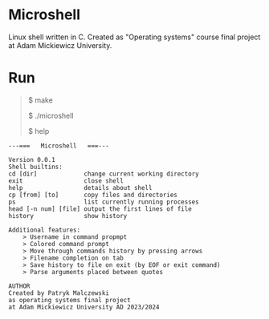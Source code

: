 # Microshell
Linux shell written in C. Created as "Operating systems" course final project at Adam Mickiewicz University.
# Run
> $ make
>
> $ ./microshell
> 
> $ help
```
---===   Microshell   ===---

Version 0.0.1
Shell builtins: 
cd [dir]             change current working directory
exit                 close shell
help                 details about shell
cp [from] [to]       copy files and directories
ps                   list currently running processes
head [-n num] [file] output the first lines of file
history              show history

Additional features:
	> Username in command propmpt
	> Colored command prompt
	> Move through commands history by pressing arrows
	> Filename completion on tab
	> Save history to file on exit (by EOF or exit command)
	> Parse arguments placed between quotes

AUTHOR
Created by Patryk Malczewski 
as operating systems final project 
at Adam Mickiewicz University AD 2023/2024
```
